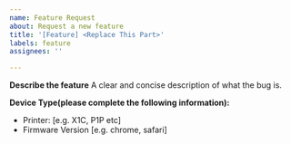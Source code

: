 ```yaml
---
name: Feature Request
about: Request a new feature
title: '[Feature] <Replace This Part>'
labels: feature
assignees: ''

---
```


**Describe the feature**
A clear and concise description of what the bug is.

**Device Type(please complete the following information):**
 - Printer: [e.g. X1C, P1P etc]
 - Firmware Version [e.g. chrome, safari]


